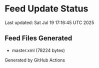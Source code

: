 # Feed Update Status
Last updated: Sat Jul 19 17:16:45 UTC 2025

## Feed Files Generated
- master.xml (78224 bytes)

Generated by GitHub Actions
